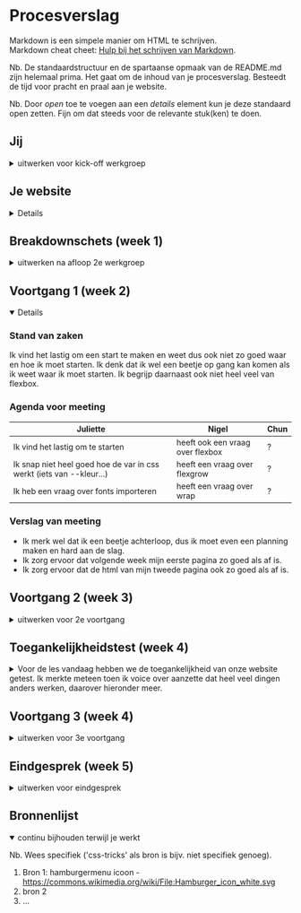 # Procesverslag
Markdown is een simpele manier om HTML te schrijven.  
Markdown cheat cheet: [Hulp bij het schrijven van Markdown](https://github.com/adam-p/markdown-here/wiki/Markdown-Cheatsheet).

Nb. De standaardstructuur en de spartaanse opmaak van de README.md zijn helemaal prima. Het gaat om de inhoud van je procesverslag. Besteedt de tijd voor pracht en praal aan je website.

Nb. Door *open* toe te voegen aan een *details* element kun je deze standaard open zetten. Fijn om dat steeds voor de relevante stuk(ken) te doen.





## Jij

<details>
<summary>uitwerken voor kick-off werkgroep</summary>

### Auteur:
Juliette Groot

#### Je startniveau:
rood

#### Je focus:
responsive
 
</details>





## Je website

<details>

### Je opdracht:
https://www.deezer.com/nl/

#### Screenshot(s) van de eerste pagina (small screen): 
hier de naam van de pagina  
<img src="images/homepage.png" width="100px" alt="dit is homepage">

#### Screenshot(s) van de tweede pagina (small screen):
hier de naam van de pagina  
<img src="images/aanmeld.png" width="100px" alt="dit is aanmeld pagina">
 
</details>



## Breakdownschets (week 1)

<details>
<summary>uitwerken na afloop 2e werkgroep</summary>

### de hele pagina: 
<img src="images/homepage.jpg" width="375px" alt="breakdown van de hele pagina">

### dynamisch deel (bijv menu): 
<img src="images/menu.jpg" width="375px" alt="breakdown van een dynamisch deel">

### wellicht nog een dynamisch deel (bijv filter): 
<img src="images/aanmeld.jpg" width="375px" alt="breakdown van nog een dynamisch deel">

</details>





## Voortgang 1 (week 2)

<details open>

### Stand van zaken
Ik vind het lastig om een start te maken en weet dus ook niet zo goed waar en hoe ik moet starten. 
Ik denk dat ik wel een beetje op gang kan komen als ik weet waar ik moet starten.
Ik begrijp daarnaast ook niet heel veel van flexbox.

### Agenda voor meeting

| Juliette       | Nigel              |Chun         
| ---            | ---                | ---          
| Ik vind het lastig om te starten  | heeft ook een vraag over flexbox     | ?    | 
| Ik snap niet heel goed hoe de var in css werkt (iets van --kleur...) | heeft een vraag over flexgrow |? | 
| Ik heb een vraag over fonts importeren   | heeft een vraag over wrap                | ?        | 


### Verslag van meeting

- Ik merk wel dat ik een beetje achterloop, dus ik moet even een planning maken en hard aan de slag.
- Ik zorg ervoor dat volgende week mijn eerste pagina zo goed als af is.
- Ik zorg ervoor dat de html van mijn tweede pagina ook zo goed als af is.

</details>





## Voortgang 2 (week 3)

<details>
<summary>uitwerken voor 2e voortgang</summary>

### Stand van zaken
Ik heb echt best wel veel gedaan in deze week. Meer dan in de voorgaande weken dus dat is fijn. Daarnaast ben ik al bijna zover om te werken aan mijn tweede pagina.


### Agenda voor meeting

| Juliette      | Nigel         | Chun    | Chelsey       |
| ---           | ---           |  ---    | ---           |
| Ik heb wel een vraag over een bepaalde button| kan je html aanpassen met javascript? | maakt het heel erg uit als een stukje niet heel semantisch werkt|  vraag over form en placeholder|
| Ik heb niet echt een andere vraag | geen andere vraag | geen andere vragen | geen andere vraag |


### Verslag van meeting
hier na afloop snel de uitkomsten van de meeting vastleggen

- punt 1
- punt 2
- nog een punt
- ...

</details>





## Toegankelijkheidstest (week 4)

<details>
<summary>Voor de les vandaag hebben we de toegankelijkheid van onze website getest. Ik merkte meteen toen ik voice over aanzette dat heel veel dingen anders werken, daarover hieronder meer.</summary>

### Bevindingen
Lijst met je bevindingen die in de test naar voren kwamen:

screen reader
- niet alle knoppen werken op dezelfde manier.
- de stem van de voice over is heel irritant en kan alleen als man.

spasme simulator
- alles is wel te gebruiken.
- ze kon prima op alle knoppen klikken

brillen
- cursor vinden is lastig
- voor de rest is het allemaal goed te vinden en te gebruiken.
- de tekst is niet goed te lezen met de blur bril

#### Knoppen werken anders
De knoppen van bijvoorbeeld de touchbar werken niet meer goed. Ik moest meerdere keer klikken toen ik het volume wilde aanpassen en het werkte dus heel irritant.


#### Screen reader stem 
De stem van de screen reader is erg irritant en er is maar weinig variatie in stemmen en het zijn ook nog allemaal mannen stemmen. 
<img src="images/screenreaderstem.png" width="150px" alt="screen reader stem menu">


#### spasme simulator 
Annick heeft voor mij mijn website uitgeprobeerd met de spasme simulator. Ze kon op alle knoppen drukken en het lukte haar over het algemeen wel heel goed om de website te gebruiken.
<video width="240" height="180" controls>
  <source src="video/videospasme.mov" type="video/mov">
</video>


#### Brillen: cursor is lastig te vinden 
1 van de eerste dingen die Annick opmerkte was dat de cursor heel lastig te vinden was. Ik weet niet of daar iets aan te doen is maar het is wel belangrijk dat je de cursor kan zien.


#### Blur bril: tekst niet goed te lezen 
Toen Annick de blur bril opzette merkte ze al gauw op dat (p)tekst niet goed te lezen is. Ik zou dat kunnen oplossen door de font-size aan te passen en te vergroten.

</details>





## Voortgang 3 (week 4)

<details>
<summary>uitwerken voor 3e voortgang</summary>

### Stand van zaken
Dit vak is al bijna afgelopen en ik heb wel nog veel te doen. Dus ik ben wel een beetje aan het stressen maar ik denk dat het wel goed komt uiteindelijk en dat ik alles af krijg voor de deadline.


### Agenda voor meeting
samen met je groepje opstellen

| Juliette      | Nigel          | Chun    | Chelsey       |
| ---            | ---                | ---          | ---              |
| Ik heb best wel veel moeite met de breakpoints goed maken in mijn website het ziet er nu heel raar uit. | Vraag over toetsenbord gebuiken op website en op dropdown menu | - | Vraag over github |
| Vraag over FAQ en hoe ik ervoor kan zorgen dat het werkt | - | - | - |
| Hoe zet ik een video in github | - | - | - |




### Verslag van meeting
hier na afloop snel de uitkomsten van de meeting vastleggen

- punt 1
- punt 2
- nog een punt
- ...

</details>





## Eindgesprek (week 5)

<details>
<summary>uitwerken voor eindgesprek</summary>

### Stand van zaken
hier dit ging goed & dit was lastig (neem ook screenshots op van delen van je website en code)

### Screenshot(s)

hier screenshot(s) van je eindresultaat

</details>





## Bronnenlijst

<details open>
<summary>continu bijhouden terwijl je werkt</summary>

Nb. Wees specifiek ('css-tricks' als bron is bijv. niet specifiek genoeg).

1. Bron 1: hamburgermenu icoon - https://commons.wikimedia.org/wiki/File:Hamburger_icon_white.svg 
2. bron 2
3. ...

</details>